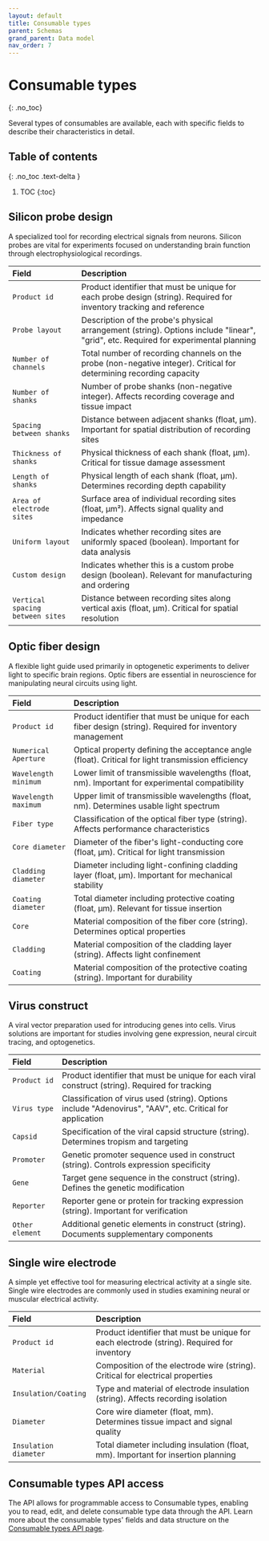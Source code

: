 ```yaml
---
layout: default
title: Consumable types
parent: Schemas
grand_parent: Data model
nav_order: 7
---
```


# Consumable types
{: .no_toc}

Several types of consumables are available, each with specific fields to describe their characteristics in detail.

## Table of contents
{: .no_toc .text-delta }

1. TOC
{:toc}

## Silicon probe design

A specialized tool for recording electrical signals from neurons. Silicon probes are vital for experiments focused on understanding brain function through electrophysiological recordings.

| Field | Description |
|:------|:------------|
| `Product id` | Product identifier that must be unique for each probe design (string). Required for inventory tracking and reference |
| `Probe layout` | Description of the probe's physical arrangement (string). Options include "linear", "grid", etc. Required for experimental planning |
| `Number of channels` | Total number of recording channels on the probe (non-negative integer). Critical for determining recording capacity |
| `Number of shanks` | Number of probe shanks (non-negative integer). Affects recording coverage and tissue impact |
| `Spacing between shanks` | Distance between adjacent shanks (float, μm). Important for spatial distribution of recording sites |
| `Thickness of shanks` | Physical thickness of each shank (float, μm). Critical for tissue damage assessment |
| `Length of shanks` | Physical length of each shank (float, μm). Determines recording depth capability |
| `Area of electrode sites` | Surface area of individual recording sites (float, μm²). Affects signal quality and impedance |
| `Uniform layout` | Indicates whether recording sites are uniformly spaced (boolean). Important for data analysis |
| `Custom design` | Indicates whether this is a custom probe design (boolean). Relevant for manufacturing and ordering |
| `Vertical spacing between sites` | Distance between recording sites along vertical axis (float, μm). Critical for spatial resolution |

## Optic fiber design

A flexible light guide used primarily in optogenetic experiments to deliver light to specific brain regions. Optic fibers are essential in neuroscience for manipulating neural circuits using light.

| Field | Description |
|:------|:------------|
| `Product id` | Product identifier that must be unique for each fiber design (string). Required for inventory management |
| `Numerical Aperture` | Optical property defining the acceptance angle (float). Critical for light transmission efficiency |
| `Wavelength minimum` | Lower limit of transmissible wavelengths (float, nm). Important for experimental compatibility |
| `Wavelength maximum` | Upper limit of transmissible wavelengths (float, nm). Determines usable light spectrum |
| `Fiber type` | Classification of the optical fiber type (string). Affects performance characteristics |
| `Core diameter` | Diameter of the fiber's light-conducting core (float, μm). Critical for light transmission |
| `Cladding diameter` | Diameter including light-confining cladding layer (float, μm). Important for mechanical stability |
| `Coating diameter` | Total diameter including protective coating (float, μm). Relevant for tissue insertion |
| `Core` | Material composition of the fiber core (string). Determines optical properties |
| `Cladding` | Material composition of the cladding layer (string). Affects light confinement |
| `Coating` | Material composition of the protective coating (string). Important for durability |

## Virus construct

A viral vector preparation used for introducing genes into cells. Virus solutions are important for studies involving gene expression, neural circuit tracing, and optogenetics.

| Field | Description |
|:------|:------------|
| `Product id` | Product identifier that must be unique for each viral construct (string). Required for tracking |
| `Virus type` | Classification of virus used (string). Options include "Adenovirus", "AAV", etc. Critical for application |
| `Capsid` | Specification of the viral capsid structure (string). Determines tropism and targeting |
| `Promoter` | Genetic promoter sequence used in construct (string). Controls expression specificity |
| `Gene` | Target gene sequence in the construct (string). Defines the genetic modification |
| `Reporter` | Reporter gene or protein for tracking expression (string). Important for verification |
| `Other element` | Additional genetic elements in construct (string). Documents supplementary components |

## Single wire electrode

A simple yet effective tool for measuring electrical activity at a single site. Single wire electrodes are commonly used in studies examining neural or muscular electrical activity.

| Field | Description |
|:------|:------------|
| `Product id` | Product identifier that must be unique for each electrode (string). Required for inventory |
| `Material` | Composition of the electrode wire (string). Critical for electrical properties |
| `Insulation/Coating` | Type and material of electrode insulation (string). Affects recording isolation |
| `Diameter` | Core wire diameter (float, mm). Determines tissue impact and signal quality |
| `Insulation diameter` | Total diameter including insulation (float, mm). Important for insertion planning |

## Consumable types API access

The API allows for programmable access to Consumable types, enabling you to read, edit, and delete consumable type data through the API. Learn more about the consumable types' fields and data structure on the [Consumable types API page]({{"api/resources/consumable/"|absolute_url}}).